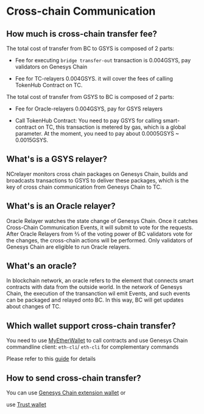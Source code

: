 # Cross-chain Communication

## How much is cross-chain transfer fee?

The total cost of transfer from BC to GSYS is composed of 2 parts:

* Fee for executing `bridge transfer-out` transaction is 0.004GSYS,  pay validators on Genesys Chain

* Fee for TC-relayers 0.004GSYS. it will cover the fees of calling TokenHub Contract on TC.

The total cost of transfer from GSYS to BC is composed of 2 parts:

* Fee for Oracle-relayers 0.004GSYS, pay for GSYS relayers

* Call TokenHub Contract: You need to pay GSYS for calling smart-contract on TC, this transaction is metered by gas, which is a global parameter. At the moment, you need to pay about 0.0005GSYS ~ 0.0015GSYS.

## What's is a GSYS relayer?

NCrelayer monitors cross chain packages on Genesys Chain, builds and broadcasts transactions to GSYS to deliver these packages, which is the key of cross chain communication from Genesys Chain to TC.

## What's is an Oracle relayer?

Oracle Relayer watches the state change of Genesys Chain. Once it catches Cross-Chain Communication Events, it will submit to vote for the requests. After Oracle Relayers from ⅔ of the voting power of BC validators vote for the changes, the cross-chain actions will be performed. Only validators of Genesys Chain are eligible to run Oracle relayers.

## What's an oracle?

In blockchain network, an oracle refers to the element that connects smart contracts with data from the outside world. In the network of Genesys Chain, the execution of the transanction wil emit Events, and such events can be packaged and relayed onto BC. In this way, BC will get updates about changes of TC.

## Which wallet support cross-chain transfer?

You need to use [MyEtherWallet](../../smart-chain/wallet/myetherwallet.md) to call contracts and use Genesys Chain commandline client: `eth-cli`/ `eth-cli` for complementary commands

Please refer to this [guide](../../smart-chain/developer/cross-chain-transfer.md) for details

## How to send cross-chain transfer?

You can use [Genesys Chain extension wallet](../../smart-chain/wallet/shree.md) or

use [Trust wallet](https://community.trustwallet.com/t/how-to-send-and-receive-bnb-on-smart-chain/67430)